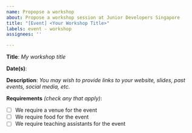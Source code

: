 ```yaml
---
name: Propopse a workshop
about: Propose a workshop session at Junior Developers Singapore
title: "[Event] <Your Workshop Title>"
labels: event - workshop
assignees: ''

---
```


**Title**: *My workshop title*
 
**Date(s)**: 

**Description**:  *You may wish to provide links to your website, slides, past events, social media, etc.*

**Requirements** *(check any that apply)*:

- [ ] We require a venue for the event
- [ ] We require food for the event
- [ ] We require teaching assistants for the event
